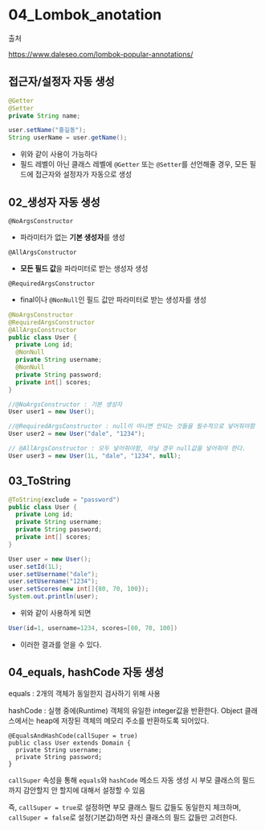# 04_Lombok_anotation

출처

https://www.daleseo.com/lombok-popular-annotations/

## 접근자/설정자 자동 생성

```java
@Getter 
@Setter
private String name;
```

```java
user.setName("홍길동");
String userName = user.getName();
```

- 위와 같이 사용이 가능하다
- 필드 레벨이 아닌 클래스 레벨에 `@Getter` 또는 `@Setter`를 선언해줄 경우, 모든 필드에 접근자와 설정자가 자동으로 생성



## 02_생성자 자동 생성

`@NoArgsConstructor`

- 파라미터가 없는 **기본 생성자**를 생성



`@AllArgsConstructor`

- **모든 필드 값**을 파라미터로 받는 생성자 생성



`@RequiredArgsConstructor`

- final이나 `@NonNull`인 필드 값만 파라미터로 받는 생성자를 생성



```java
@NoArgsConstructor
@RequiredArgsConstructor
@AllArgsConstructor
public class User {
  private Long id;
  @NonNull
  private String username;
  @NonNull
  private String password;
  private int[] scores;
}
```

```java
//@NoArgsConstructor : 기본 생성자
User user1 = new User();

//@RequiredArgsConstructor : null이 아니면 안되는 것들을 필수적으로 넣어줘야함
User user2 = new User("dale", "1234"); 

// @AllArgsConstructor : 모두 넣어줘야함, 아닐 경우 null값을 넣어줘야 한다.
User user3 = new User(1L, "dale", "1234", null);
```



## 03_ToString

```java
@ToString(exclude = "password")
public class User {
  private Long id;
  private String username;
  private String password;
  private int[] scores;
}
```

```java
User user = new User();
user.setId(1L);
user.setUsername("dale");
user.setUsername("1234");
user.setScores(new int[]{80, 70, 100});
System.out.println(user);
```

- 위와 같이 사용하게 되면

```java
User(id=1, username=1234, scores=[80, 70, 100])
```

- 이러한 결과를 얻을 수 있다.



## 04_equals, hashCode 자동 생성

equals :  2개의 객체가 동일한지 검사하기 위해 사용

hashCode : 실행 중에(Runtime) 객체의 유일한 integer값을 반환한다.
					 Object 클래스에서는 heap에 저장된 객체의 메모리 주소를 반환하도록 되어있다. 



```
@EqualsAndHashCode(callSuper = true)
public class User extends Domain {
  private String username;
  private String password;
}
```

`callSuper` 속성을 통해 `equals`와 `hashCode` 메소드 자동 생성 시 부모 클래스의 필드까지 감안할지 안 할지에 대해서 설정할 수 있음

즉, `callSuper = true`로 설정하면 부모 클래스 필드 값들도 동일한지 체크하며, `callSuper = false`로 설정(기본값)하면 자신 클래스의 필드 값들만 고려한다.











